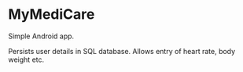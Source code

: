 # MyMediCare
Simple Android app. 

Persists user details in SQL database.
Allows entry of heart rate, body weight etc.

